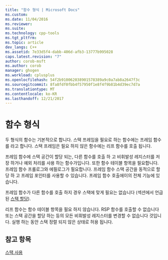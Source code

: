 ```yaml
---
title: "함수 형식 | Microsoft Docs"
ms.custom: 
ms.date: 11/04/2016
ms.reviewer: 
ms.suite: 
ms.technology: cpp-tools
ms.tgt_pltfrm: 
ms.topic: article
dev_langs: C++
ms.assetid: 7e33d5f4-dabb-406d-afb3-13777b995028
caps.latest.revision: "7"
author: corob-msft
ms.author: corob
manager: ghogen
ms.workload: cplusplus
ms.openlocfilehash: 54f2b910062038901578389a9c0a7ab8a2647f3c
ms.sourcegitcommit: 8fa8fdf0fbb4f57950f1e8f4f9b81b4d39ec7d7a
ms.translationtype: MT
ms.contentlocale: ko-KR
ms.lasthandoff: 12/21/2017
---
```

# <a name="function-types"></a>함수 형식
두 형식의 함수는 기본적으로 합니다. 스택 프레임을 필요로 하는 함수에는 프레임 함수를 라고 합니다. 스택 프레임은 필요 하지 않은 함수에는 리프 함수를 호출 됩니다.  
  
 프레임 함수에 스택 공간이 할당 되는, 다른 함수를 호출 하 고 비휘발성 레지스터를 저장 하거나 예외 처리를 사용 하는 함수가입니다. 또한 함수 테이블 항목을 필요합니다. 프레임 함수 프롤로그와 에필로그가 필요합니다. 프레임 함수 스택 공간을 동적으로 할당 하 고 프레임 포인터를 사용할 수 있습니다. 프레임 함수 호출에이의 전체 기능에 있습니다.  
  
 프레임 함수가 다른 함수를 호출 하지 경우 스택에 맞게 필요는 없습니다 (섹션에서 언급 된 [스택 할당](../build/stack-allocation.md)).  
  
 리프 함수는 함수 테이블 항목을 필요 하지 않습니다. RSP 함수를 호출할 수 없습니다 또는 스택 공간을 할당 하는 등의 모든 비휘발성 레지스터를 변경할 수 없습니다 것입니다. 실행 하는 동안 스택 정렬 되지 않은 상태로 허용 됩니다.  
  
## <a name="see-also"></a>참고 항목  
 [스택 사용](../build/stack-usage.md)
